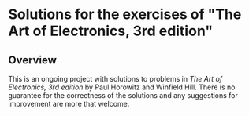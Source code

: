 # Solutions for the exercises of "The Art of Electronics, 3rd edition"
## Overview
This is an ongoing project with solutions to problems in *The Art of Electronics, 3rd edition* by Paul Horowitz and Winfield Hill. There is no guarantee for the correctness of the solutions and any suggestions for improvement are more that welcome.

